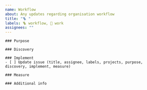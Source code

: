 ```yaml
---
name: Workflow
about: Any updates regarding organisation workflow
title: "🪜 "
labels: 🪜 workflow, 🛞 work
assignees: ""
---
```


```[tasklist]
### Purpose
```

```[tasklist]
### Discovery
```

```[tasklist]
### Implement
- [ ] Update issue (title, assignee, labels, projects, purpose, discovery, implement, measure)
```

```[tasklist]
### Measure
```

```[tasklist]
### Additional info
```

